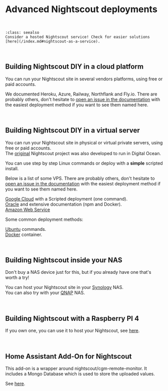 # Advanced Nightscout deployments

</br>

```{admonition} Too complicated? Not what you're looking for?
:class: seealso
Consider a hosted Nightscout service! Check for easier solutions [here](/index.md#nightscout-as-a-service).
```

</br>

## Building Nightscout DIY in a cloud platform

You can run your Nightscout site in several vendors platforms, using free or paid accounts.  

We documented Heroku, Azure, Railway, Northflank and Fly.io. There are probably others, don't hesitate to [open an issue in the documentation](https://github.com/nightscout/nightscout.github.io/issues) with the easiest deployment method if you want to see them named here.

</br>

## Building Nightscout DIY in a virtual server

You can run your Nightscout site in physical or virtual private servers, using free or paid accounts.  
The [original](https://github.com/jasoncalabrese/project-glu/blob/master/README.md) Nightscout project was also developed to run in Digital Ocean.

You can use step by step Linux commands or deploy with a **simple** scripted install.

Below is a list of some VPS. There are probably others, don't hesitate to [open an issue in the documentation](https://github.com/nightscout/nightscout.github.io/issues) with the easiest deployment method if you want to see them named here.

[Google Cloud](https://navid200.github.io/xDrip/docs/Nightscout/GoogleCloud.html) with a Scripted deployment (one command).  
[Oracle](https://www.dropbox.com/s/5twlqrndofqno0t/0-amber-oracle.pdf)  and extensive documentation (npm and Docker).  
[Amazon Web Service](https://github.com/rajdeut/terraform-aws-nightscout#readme)

Some common deployment methods:

[Ubuntu](/vendors/VPS/ubuntu) commands.  
[Docker](/vendors/VPS/docker) container.

</br>

## Building Nightscout inside your NAS

Don't buy a NAS device just for this, but if you already have one that's worth a try!

You can host your Nightscout site in your [Synology](/vendors/NAS/synology) NAS.  
You can also try with your [QNAP](https://docs.google.com/document/d/1zpF6Y3kPQqc9KOsClIQt686HDLhGfFxwz4vGfq8E254/edit) NAS.

</br>

## Building Nightscout with a Raspberry PI 4

If you own one, you can use it to host your Nightscout, see [here](https://gist.github.com/Andries-Smit/daac75cd4c06af78cde68c5dec941705). 

</br>

## Home Assistant Add-On for Nightscout

This add-on is a wrapper around nightscout/cgm-remote-monitor. It includes a Mongo Database which is used to store the uploaded values.

See [here](https://github.com/marciogranzotto/addon-nightscout).

</br>
